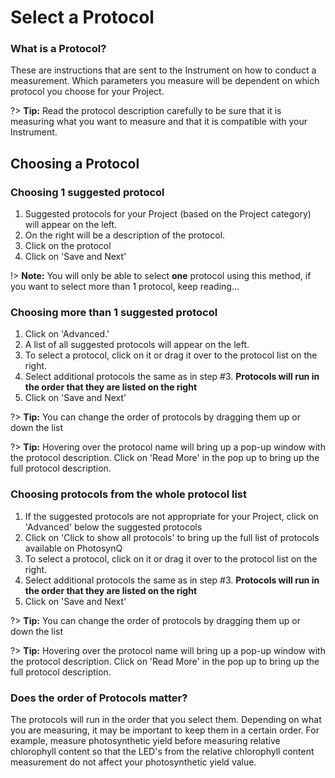 # Select a Protocol

### What is a Protocol?

These are instructions that are sent to the Instrument on how to conduct a measurement. Which parameters you measure will be dependent on which protocol you choose for your Project.

?> **Tip:** Read the protocol description carefully to be sure that it is measuring what you want to measure and that it is compatible with your Instrument.

## Choosing a Protocol

### Choosing 1 suggested protocol

1. Suggested protocols for your Project (based on the Project category) will appear on the left.
2. On the right will be a description of the protocol.
3. Click on the protocol
4. Click on 'Save and Next'

!> **Note:** You will only be able to select **one** protocol using this method, if you want to select more than 1 protocol, keep reading...

### Choosing more than 1 suggested protocol

1. Click on 'Advanced.'
2. A list of all suggested protocols will appear on the left.
3. To select a protocol, click on it or drag it over to the protocol list on the right.
4. Select additional protocols the same as in step #3. **Protocols will run in the order that they are listed on the right**
5. Click on 'Save and Next'

?> **Tip:** You can change the order of protocols by dragging them up or down the list

?> **Tip:** Hovering over the protocol name will bring up a pop-up window with the protocol description. Click on 'Read More' in the pop up to bring up the full protocol description.

### Choosing protocols from the whole protocol list

1. If the suggested protocols are not appropriate for your Project, click on 'Advanced' below the suggested protocols
2. Click on 'Click to show all protocols' to bring up the full list of protocols available on PhotosynQ
3. To select a protocol, click on it or drag it over to the protocol list on the right.
4. Select additional protocols the same as in step #3. **Protocols will run in the order that they are listed on the right**
5. Click on 'Save and Next'

?> **Tip:** You can change the order of protocols by dragging them up or down the list

?> **Tip:** Hovering over the protocol name will bring up a pop-up window with the protocol description. Click on 'Read More' in the pop up to bring up the full protocol description.

### Does the order of Protocols matter?

The protocols will run in the order that you select them. Depending on what you are measuring, it may be important to keep them in a certain order. For example, measure photosynthetic yield before measuring relative chlorophyll content so that the LED's from the relative chlorophyll content measurement do not affect your photosynthetic yield value.
